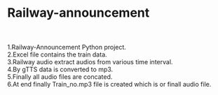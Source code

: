 # Railway-announcement
</br></br>
1.Railway-Announcement Python project.</br>
2.Excel file contains the train data.</br>
3.Railway audio extract audios from various time interval.</br>
4.By gTTS data is converted to mp3. </br>
5.Finally all audio files are concated.</br>
6.At end finally Train_no.mp3 file is created which is or finall audio file.</br>

